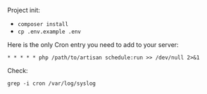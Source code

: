 Project init:
- ``composer install``
- ``cp .env.example .env``

Here is the only Cron entry you need to add to your server:

```* * * * * php /path/to/artisan schedule:run >> /dev/null 2>&1```

Check:

``grep -i cron /var/log/syslog``